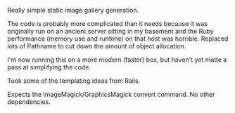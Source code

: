 Really simple static image gallery generation.

The code is probably more complicated than it needs because it was originally run on an ancient server sitting in my basement and the Ruby performance (memory use and runtime) on that host was horrible. Replaced lots of Pathname to cut down the amount of object allocation.

I'm now running this on a more modern (faster) box, but haven't yet made a pass at simplifying the code.

Took some of the templating ideas from Rails.

Expects the ImageMagick/GraphicsMagick convert command. No other dependencies.